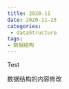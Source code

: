 ```yaml
---
title: 2020-11
date: 2020-11-25
categories: 
 - dataStructure
tags:
- 数据结构
---
```

Test


数据结构的内容修改
